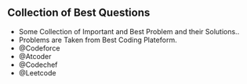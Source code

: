 ##  Collection of Best Questions <br>
* Some Collection of Important and Best Problem  and their 
Solutions.. <br>
* Problems are  Taken from Best Coding Plateform.<br>
* @Codeforce <br>
* @Atcoder <br>
* @Codechef
* @Leetcode
